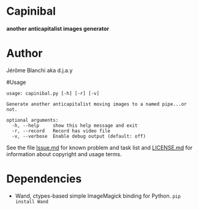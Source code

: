 # Capinibal
#### another anticapitalist images generator

# Author
Jérôme Blanchi aka d.j.a.y


#Usage
```
usage: capinibal.py [-h] [-r] [-v]

Generate another anticapitalist moving images to a named pipe...or not.

optional arguments:
  -h, --help     show this help message and exit
  -r, --record   Record has video file
  -v, --verbose  Enable debug output (default: off)
```

See the file [Issue.md](Issues.md) for known problem and task list and [LICENSE.md](LICENSE.md)
for information about copyright and usage terms.

# Dependencies
* Wand, ctypes-based simple ImageMagick binding for Python.
`pip install Wand`
